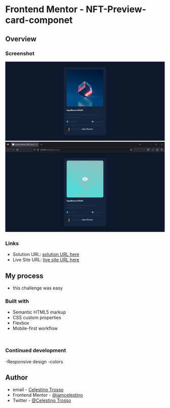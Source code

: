 # Frontend Mentor - NFT-Preview-card-componet


## Overview

### Screenshot
![](images/Screenshot%202023-08-19%20at%2010-11-48%20Frontend%20Mentor%20NFT%20preview%20card%20component.png)
![](images/Screenshot%20(37).png)


### Links
- Solution URL: [solution URL here](https://github.com/iamcelestino/nft-preview-card-component-main)
- Live Site URL: [live site URL here](https://iamcelestino.github.io/nft-preview-card-component-main/)

## My process

- this challenge was easy

### Built with

- Semantic HTML5 markup
- CSS custom properties
- Flexbox
- Mobile-first workflow
```
```
```
```
### Continued development
-Responsive design
-colors

## Author
- email - [Celestino Trosso](trcelestino488@gmail.com)
- Frontend Mentor - [@iamcelestino](https://www.frontendmentor.io/profile/iamcelestino)
- Twitter - [@Celestino Trosso](https://twitter.com/CTrosso)

